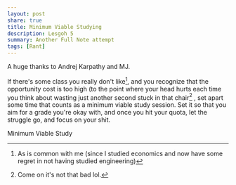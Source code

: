 ```yaml
---
layout: post
share: true
title: Minimum Viable Studying
description: Lesgoh 5
summary: Another Full Note attempt
tags: [Rant]
---
```


A huge thanks to Andrej Karpathy and MJ. 

If there's some class you really don't like[^1], and you recognize that the opportunity cost is too high (to the point where your head hurts each time you think about wasting just another second stuck in that chair[^2] , set apart some time that counts as a minimum viable study session. Set it so that you aim for a grade you're okay with, and once you hit your quota, let the struggle go, and focus on your shit. 

Minimum Viable Study

[^1]: As is common with me (since I studied economics and now have some regret in not having studied engineering)
[^2]: Come on it's not that bad lol. 